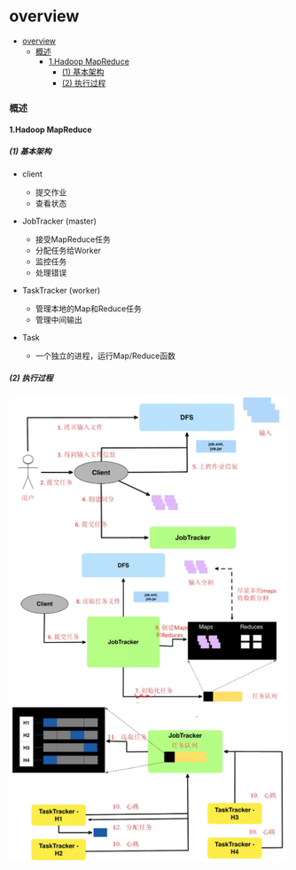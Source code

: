 # overview


<!-- @import "[TOC]" {cmd="toc" depthFrom=1 depthTo=6 orderedList=false} -->

<!-- code_chunk_output -->

- [overview](#overview)
    - [概述](#概述)
      - [1.Hadoop MapReduce](#1hadoop-mapreduce)
        - [(1) 基本架构](#1-基本架构)
        - [(2) 执行过程](#2-执行过程)

<!-- /code_chunk_output -->

### 概述

#### 1.Hadoop MapReduce

##### (1) 基本架构

* client
    * 提交作业
    * 查看状态

* JobTracker (master)
    * 接受MapReduce任务
    * 分配任务给Worker
    * 监控任务
    * 处理错误

* TaskTracker (worker)
    * 管理本地的Map和Reduce任务
    * 管理中间输出

* Task
    * 一个独立的进程，运行Map/Reduce函数

##### (2) 执行过程
![](./imgs/hpmp_01.png)
![](./imgs/hpmp_02.png)
![](./imgs/hpmp_03.png)